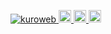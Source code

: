 <p align="left">
  <a href="https://github.com/kuroweb/kuroweb/">
    <img src="https://komarev.com/ghpvc/?username=kuroweb" alt="kuroweb" />
  </a>
  <a href="https://github.com/kuroweb">
    <img height="20" src="https://img.shields.io/github/followers/kuroweb?label=follow&logo=github&style=flat" />
  </a>
  <a href="http://qiita.com/kuroweb">
    <img height="20" src="https://qiita-badge.apiapi.app/s/kuroweb/posts.svg" />
  </a>
  <a href="http://qiita.com/kuroweb">
    <img height="20" src="https://qiita-badge.apiapi.app/s/kuroweb/contributions.svg" />
  </a>
</p>
